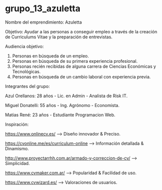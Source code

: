 # grupo_13_azuletta

Nombre del emprendimiento: Azuletta

Objetivo: Ayudar a las personas a conseguir empleo a través de la creación de Curriculums Vitae y la preparación de entrevistas. 

Audiencia objetivo: 
1. Personas en búsqueda de un empleo. 
2. Personas en búsqueda de su primera experiencia profesional. 
3. Personas recién recibidas de alguna carrera de Ciencias Económicas y Tecnológicas. 
4. Personas en búsqueda de un cambio laboral con experiencia previa.


Integrantes del grupo:

Azul Orellanos: 28 años - Lic. en Admin - Analista de Risk IT.

Miguel Donatelli: 55 años - Ing. Agrónomo - Economista. 

Matias René: 23 años - Estudiante Programacion Web.


Inspiración: 

https://www.onlinecv.es/ --> Diseño innovador & Preciso.

https://cvonline.me/es/curriculum-online --> Información detallada & Dinamismo.

http://www.proyectarrhh.com.ar/armado-y-correccion-de-cv/ --> Simplicidad.

https://www.cvmaker.com.ar/ --> Popularidad & Facilidad de uso.

https://www.cvwizard.es/ --> Valoraciones de usuarios.


